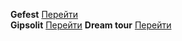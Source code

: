 **Gefest** [Перейти](https://vovako.github.io/gefest/)\
**Gipsolit** [Перейти](https://vovako.github.io/gipsolit_site/)
**Dream tour** [Перейти](https://vovako.github.io/dreamkamTour/)

